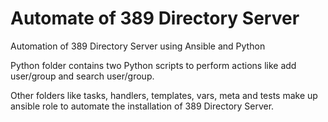 # Automate of 389 Directory Server
Automation of 389 Directory Server using Ansible and Python

Python folder contains two Python scripts to perform actions like add user/group and search user/group.

Other folders like tasks, handlers, templates, vars, meta and tests make up ansible role to automate the installation of 389 Directory Server.
